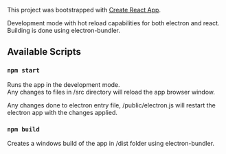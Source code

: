 This project was bootstrapped with [Create React App](https://github.com/facebook/create-react-app).

Development mode with hot reload capabilities for both electron and react.
Building is done using electron-bundler.

## Available Scripts

### `npm start`

Runs the app in the development mode.<br />
Any changes to files in /src directory will reload the app browser window.

Any changes done to electron entry file, /public/electron.js will restart the electron app with the changes applied.

### `npm build`

Creates a windows build of the app in /dist folder using electron-bundler.
